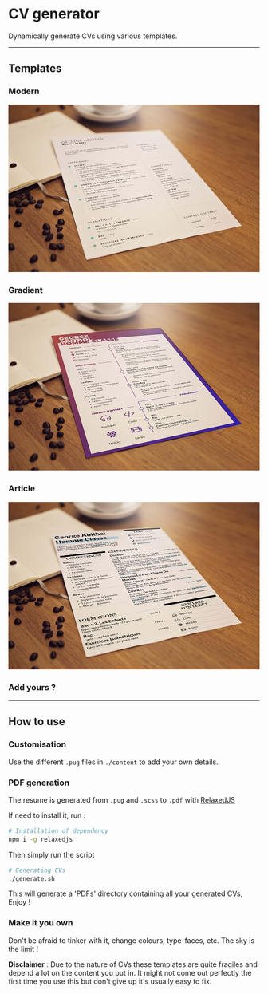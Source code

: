 # CV generator

Dynamically generate CVs using various templates.

****

## Templates

### Modern
![alt text](Previews/modern-mockup.png)

### Gradient
![alt text](Previews/gradient-mockup.png)

### Article
![alt text](Previews/article-mockup.png)

### Add yours ?

****

## How to use

### Customisation
Use the different `.pug` files in `./content` to add your own details.

### PDF generation

The resume is generated from `.pug` and `.scss` to `.pdf` with [RelaxedJS](https://github.com/RelaxedJS/ReLaXed)

If need to install it, run :

``` bash
# Installation of dependency
npm i -g relaxedjs
```
Then simply run the script

``` bash
# Generating CVs
./generate.sh
```

This will generate a 'PDFs' directory containing all your generated CVs, Enjoy !

### Make it you own

Don't be afraid to tinker with it, change colours, type-faces, etc. The sky is the limit !

**Disclaimer** : Due to the nature of CVs these templates are quite fragiles and depend a lot on the content you put in. It might not come out perfectly the first time you use this but don't give up it's usually easy to fix.

